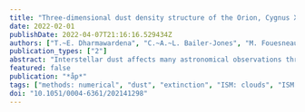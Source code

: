 ```yaml
---
title: "Three-dimensional dust density structure of the Orion, Cygnus X, Taurus, and Perseus star-forming regions"
date: 2022-02-01
publishDate: 2022-04-07T21:16:16.529434Z
authors: ["T.~E. Dharmawardena", "C.~A.~L. Bailer-Jones", "M. Fouesneau", "D. Foreman-Mackey"]
publication_types: ["2"]
abstract: "Interstellar dust affects many astronomical observations through absorption and reddening, yet this extinction is also a powerful tool for studying interstellar matter in galaxies. Three- dimensional (3D) reconstructions of dust extinction and density in the Milky Way have suffered from artefacts such as the fingers-of-god effect and negative densities, and have been limited by large computational costs. Here, we aim to overcome these issues with a novel algorithm that derives the 3D extinction density of dust in the Milky Way using a latent variable Gaussian process in combination with variational inference. Our model maintains non-negative density and hence monotonically non-decreasing extinction along all lines-of- sight, while performing the inference within a reasonable computational time. Using extinctions for hundreds of thousands of stars computed from optical and near-infrared photometry, together with distances based on Gaia parallaxes, we employ our algorithm to infer the structure of the Orion, Taurus, Perseus, and Cygnus X star-forming regions. A number of features that are superimposed in 2D extinction maps are clearly deblended in 3D dust extinction density maps. For example, we find a large filament on the edge of Orion that may host a number of star clusters. We also identify a coherent structure that may link the Taurus and Perseus regions, and we show that Cygnus X is located at 1300-1500 pc, in line with very-long-baseline interferometry measurements. We compute dust masses of the regions and find these to be slightly higher than previous estimates, likely a consequence of our input data recovering the highest column densities more effectively. By comparing our predicted extinctions to Planck data, we find that known relationships between density and dust processing, where high- extinction lines-of-sight have the most processed grains, hold up in resolved observations when density is included, and that they exist at smaller scales than previously suggested. This can be used to study the changes in size or composition of dust as they are processed in molecular clouds. The 3D maps are only available at the CDS via anonymous ftp to <A href=``http://cdsarc.u-strasbg.fr''>cdsarc.u-strasbg.fr</A> (ftp://130.79.128.5) or via <A href=``http://cdsarc.u-strasbg.fr/viz- bin/cat/J/A+A/658/A166''>http://cdsarc.u-strasbg.fr/viz- bin/cat/J/A+A/658/A166</A> Our code is available at <A href=``https://github.com/Thavisha/Dustributi on''>https://github.com/Thavisha/Dustribution</A> and the latest results are available from <A href=``http://www.mwdust.com''>www.mwdust.com</A>"
featured: false
publication: "*åp*"
tags: ["methods: numerical", "dust", "extinction", "ISM: clouds", "ISM: structure", "local interstellar matter", "Galaxy: structure", "Astrophysics - Astrophysics of Galaxies"]
doi: "10.1051/0004-6361/202141298"
---
```


